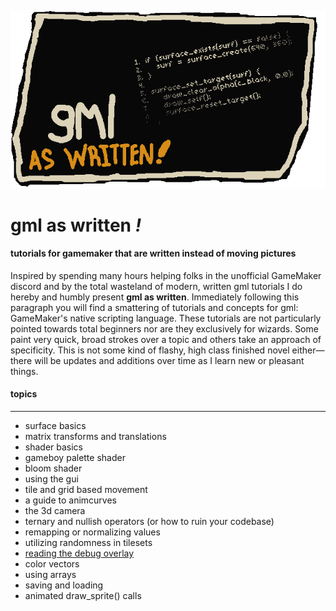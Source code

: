 ![image](/img/crosshead.gif)

# gml as written _!_
#### tutorials for gamemaker that are written instead of moving pictures

Inspired by spending many hours helping folks in the unofficial GameMaker discord and by the total wasteland of modern, written gml tutorials I do hereby and humbly present **gml as written**. Immediately following this paragraph you will find a smattering of tutorials and concepts for gml: GameMaker's native scripting language. These tutorials are not particularly pointed towards total beginners nor are they exclusively for wizards. Some paint very quick, broad strokes over a topic and others take an approach of specificity. This is not some kind of flashy, high class finished novel either—there will be updates and additions over time as I learn new or pleasant things. 

#### topics

---

- surface basics
- matrix transforms and translations
- shader basics
- gameboy palette shader
- bloom shader
- using the gui
- tile and grid based movement
- a guide to animcurves
- the 3d camera
- ternary and nullish operators (or how to ruin your codebase)
- remapping or normalizing values
- utilizing randomness in tilesets
- [reading the debug overlay](/topics/debugoverlay/)
- color vectors
- using arrays
- saving and loading
- animated draw_sprite() calls
